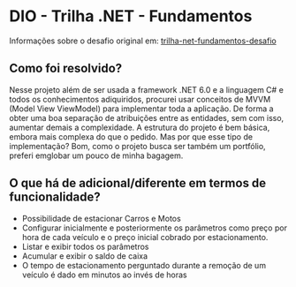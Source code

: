 DIO - Trilha .NET - Fundamentos
===

Informações sobre o desafio original em: [trilha-net-fundamentos-desafio](https://github.com/digitalinnovationone/trilha-net-fundamentos-desafio)

## Como foi resolvido?


Nesse projeto além de ser usada a framework .NET 6.0 e a linguagem C# e todos os conhecimentos adiquiridos, procurei usar conceitos de MVVM (Model View ViewModel) para implementar toda a aplicação. De forma a obter uma boa separação de atribuições entre as entidades, sem com isso,
aumentar demais a complexidade. A estrutura do projeto é bem básica, embora mais complexa do que o pedido. Mas por que esse tipo de implementação? Bom, como o projeto busca ser também um portfólio, preferi emglobar um pouco de minha bagagem.

## O que há de adicional/diferente em termos de funcionalidade?
- Possibilidade de estacionar Carros e Motos
- Configurar inicialmente e posteriormente os parâmetros como preço por hora de cada veículo e o preço inicial cobrado por estacionamento.
- Listar e exibir todos os parâmetros
- Acumular e exibir o saldo de caixa
- O tempo de estacionamento perguntado durante a remoção de um veículo é dado em minutos ao invés de horas
